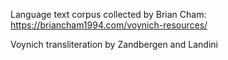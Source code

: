 Language text corpus collected by Brian Cham:
  https://briancham1994.com/voynich-resources/

Voynich transliteration by Zandbergen and Landini

